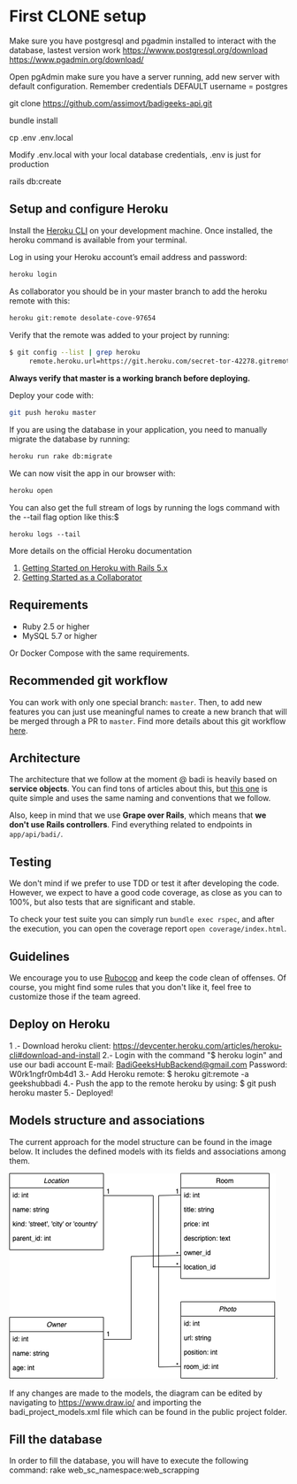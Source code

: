 # First CLONE setup

   Make sure you have postgresql and pgadmin installed to interact with the database, lastest version work
   <https://wwww.postgresql.org/download>
   <https://www.pgadmin.org/download/>

   Open pgAdmin make sure you have a server running, add new server with default configuration. Remember credentials
   DEFAULT username = postgres

   git clone https://github.com/assimovt/badigeeks-api.git

   bundle install

   cp .env .env.local

   Modify .env.local with your local database credentials, .env is just for production

   rails db:create

## Setup and configure Heroku

Install the [Heroku CLI](https://devcenter.heroku.com/articles/heroku-cli#download-and-install) on your development machine. Once installed, the heroku command is available from your terminal.

Log in using your Heroku account’s email address and password:

```bash
heroku login
```

As collaborator you should be in your master branch to add the heroku remote with this:

```bash
heroku git:remote desolate-cove-97654
```

Verify that the remote was added to your project by running:

```bash
$ git config --list | grep heroku
     remote.heroku.url=https://git.heroku.com/secret-tor-42278.gitremote.heroku.fetch=+refs/heads/*:refs/remotes/heroku/*
```

**Always verify that master is a working branch before deploying.**

Deploy your code with:

```bash
git push heroku master
```

If you are using the database in your application, you need to manually migrate the database by running:

```bash
heroku run rake db:migrate
```

We can now visit the app in our browser with:

```bash
heroku open
```

You can also get the full stream of logs by running the logs command with the --tail flag option like this:$

```shell
heroku logs --tail
```

More details on the official Heroku documentation

 1. [Getting Started on Heroku with Rails 5.x](https://devcenter.heroku.com/articles/getting-started-with-rails5#migrate-your-database)
 2. [Getting Started as a Collaborator](https://devcenter.heroku.com/articles/collab#deploy-the-app)

## Requirements

- Ruby 2.5 or higher
- MySQL 5.7 or higher

Or Docker Compose with the same requirements.

## Recommended git workflow
You can work with only one special branch: `master`. Then, to add new features you can just use meaningful names to create a new branch that will be merged through a PR to `master`. Find more details about this git workflow [here](https://guides.github.com/introduction/flow/).

## Architecture
The architecture that we follow at the moment @ badi is heavily based on **service objects**. You can find tons of articles about this, but [this one](https://medium.com/selleo/essential-rubyonrails-patterns-part-1-service-objects-1af9f9573ca1) is quite simple and uses the same naming and conventions that we follow.

Also, keep in mind that we use **Grape over Rails**, which means that **we don't use Rails controllers**. Find everything related to endpoints in `app/api/badi/`.

## Testing
We don't mind if we prefer to use TDD or test it after developing the code. However, we expect to have a good code coverage, as close as you can to 100%, but also tests that are significant and stable.

To check your test suite you can simply run `bundle exec rspec`, and after the execution, you can open the coverage report `open coverage/index.html`.

## Guidelines
We encourage you to use [Rubocop](https://github.com/rubocop-hq/rubocop) and keep the code clean of offenses. Of course, you might find some rules that you don't like it, feel free to customize those if the team agreed.


## Deploy on Heroku
1 .- Download heroku client:
  https://devcenter.heroku.com/articles/heroku-cli#download-and-install
2.- Login with the command  "$ heroku login" and use our badi account
  E-mail: BadiGeeksHubBackend@gmail.com
  Password: W0rk1ngfr0mb4d1
3.- Add Heroku remote:
  $ heroku git:remote -a geekshubbadi
4.- Push the app to the  remote heroku by using:
  $ git push heroku master
5.- Deployed!


## Models structure and associations
The current approach for the model structure can be found in the image below. It includes the defined models with its fields and associations among them.

![models list](public/badi_project_models.png).

If any changes are made to the models, the diagram can be edited by navigating to https://www.draw.io/ and importing the badi_project_models.xml file which can be found in the public project folder.

## Fill the database

In order to fill the database, you will have to execute the following command:
   rake web_sc_namespace:web_scrapping